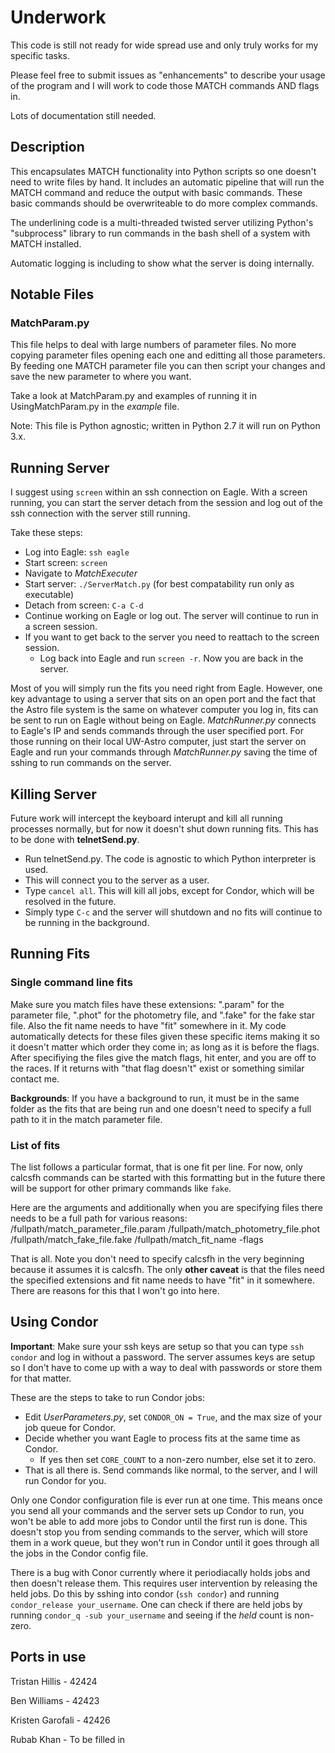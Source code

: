 # Underwork
This code is still not ready for wide spread use and only truly works for my specific tasks.

Please feel free to submit issues as "enhancements" to describe your usage of the program and I will work to code those MATCH commands AND flags in.

Lots of documentation still needed.

## Description
This encapsulates MATCH functionality into Python scripts so one doesn't need to write files by hand.  It includes
an automatic pipeline that will run the MATCH command and reduce the output with basic commands.  These basic commands should
be overwriteable to do more complex commands.

The underlining code is a multi-threaded twisted server utilizing Python's "subprocess" library to run commands in the bash shell of a system
with MATCH installed.

Automatic logging is including to show what the server is doing internally.

## Notable Files
### MatchParam.py
This file helps to deal with large numbers of parameter files.  No more copying parameter files opening each one and editting all those parameters.
By feeding one MATCH parameter file you can then script your changes and save the new parameter to where you want.

Take a look at MatchParam.py and examples of running it in UsingMatchParam.py in the *example* file.

Note: This file is Python agnostic; written in Python 2.7 it will run on Python 3.x.

## Running Server
I suggest using `screen` within an ssh connection on Eagle.  With a screen running, you can start the server detach from the session and log
out of the ssh connection with the server still running.

Take these steps:
* Log into Eagle: `ssh eagle`
* Start screen: `screen`
* Navigate to *MatchExecuter*
* Start server: `./ServerMatch.py` (for best compatability run only as executable)
* Detach from screen: `C-a C-d`
* Continue working on Eagle or log out.  The server will continue to run in a screen session.
* If you want to get back to the server you need to reattach to the screen session.
  * Log back into Eagle and run `screen -r`.  Now you are back in the server.

Most of you will simply run the fits you need right from Eagle.  However, one key advantage to using a server that sits on an open port and the fact that the Astro file system is the same on whatever computer you log in, fits can be sent to run on Eagle without being on Eagle.  *MatchRunner.py* connects to Eagle's IP and sends commands through the user specified port.  For those running on their local UW-Astro computer, just start the server on Eagle and run your commands through *MatchRunner.py* saving the time of sshing to run commands on the server.

## Killing Server
Future work will intercept the keyboard interupt and kill all running processes normally, but for now it doesn't shut down running fits.
This has to be done with **telnetSend.py**.
* Run telnetSend.py.  The code is agnostic to which Python interpreter is used.
* This will connect you to the server as a user.
* Type `cancel all`.  This will kill all jobs, except for Condor, which will be resolved in the future.
* Simply type `C-c` and the server will shutdown and no fits will continue to be running in the background.

## Running Fits

### Single command line fits
Make sure you match files have these extensions: ".param" for the parameter file, ".phot" for the photometry file, and ".fake" for the fake star file.
Also the fit name needs to have "fit" somewhere in it.  My code automatically detects for these files given these specific items making it so it doesn't matter which order they come in; as long as it is before the flags.
After specifiying the files give the match flags, hit enter, and you are off to the races.  If it returns with "that flag doesn't" exist or something similar contact me.

**Backgrounds**: If you have a background to run, it must be in the same folder as the fits that are being run and one doesn't need to specify a full path to it in the match parameter file.

### List of fits
The list follows a particular format, that is one fit per line.  For now, only calcsfh commands can be started with this formatting but in the future there will be support for other primary commands like `fake`.

Here are the arguments and additionally when you are specifying files there needs to be a full path for various reasons: /fullpath/match_parameter_file.param /fullpath/match_photometry_file.phot /fullpath/match_fake_file.fake /fullpath/match_fit_name -flags

That is all.  Note you don't need to specify calcsfh in the very beginning because it assumes it is calcsfh.  The only **other caveat** is that the files need the specified extensions and fit name needs to have "fit" in it somewhere.  There are reasons for this that I won't go into here.

## Using Condor
**Important**: Make sure your ssh keys are setup so that you can type `ssh condor` and log in without a password.  The server assumes keys are setup so I don't have
to come up with a way to deal with passwords or store them for that matter.

These are the steps to take to run Condor jobs:
* Edit *UserParameters.py*, set `CONDOR_ON = True`, and the max size of your job queue for Condor.
* Decide whether you want Eagle to process fits at the same time as Condor.
  * If yes then set `CORE_COUNT` to a non-zero number, else set it to zero.
* That is all there is.  Send commands like normal, to the server, and I will run Condor for you.

Only one Condor configuration file is ever run at one time.  This means once you send all your commands and the server sets up Condor to run,
you won't be able to add more jobs to Condor until the first run is done.  This doesn't stop you from sending commands to the server, which will
store them in a work queue, but they won't run in Condor until it goes through all the jobs in the Condor config file.

There is a bug with Conor currently where it periodiacally holds jobs and then doesn't release them.  This requires user intervention by releasing the held
jobs.  Do this by sshing into condor (`ssh condor`) and running `condor_release your_username`.  One can check if there are held jobs by running
`condor_q -sub your_username` and seeing if the *held* count is non-zero.

## Ports in use
Tristan Hillis - 42424

Ben Williams - 42423

Kristen Garofali - 42426

Rubab Khan - To be filled in